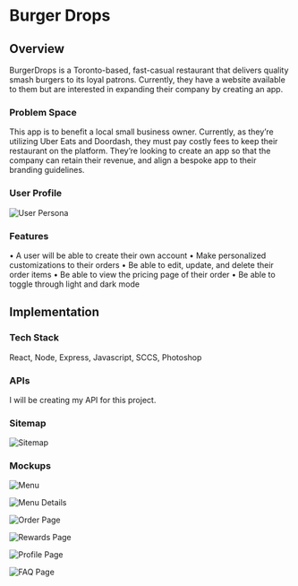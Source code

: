 # Burger Drops

## Overview

BurgerDrops is a Toronto-based, fast-casual restaurant that delivers quality smash burgers to its loyal patrons. Currently, they have a website available to them but are interested in expanding their company by creating an app.

### Problem Space

This app is to benefit a local small business owner. Currently, as they’re utilizing Uber Eats and Doordash, they must pay costly fees to keep their restaurant on the platform. They’re looking to create an app so that the company can retain their revenue, and align a bespoke app to their branding guidelines.

### User Profile

![User Persona](./capstone-proposal/user-persona.jpg)

### Features

• A user will be able to create their own account
• Make personalized customizations to their orders
• Be able to edit, update, and delete their order items
• Be able to view the pricing page of their order
• Be able to toggle through light and dark mode

## Implementation

### Tech Stack

React, Node, Express, Javascript, SCCS, Photoshop

### APIs

I will be creating my API for this project.

### Sitemap

![Sitemap](./capstone-proposal/sitemap.jpg)

### Mockups

![Menu](./capstone-proposal/menu.png)

![Menu Details](./capstone-proposal/menu-details.jpg)

![Order Page](./capstone-proposal/order-page.jpg)

![Rewards Page](./capstone-proposal/rewards.jpg)

![Profile Page](./capstone-proposal/profile.jpg)

![FAQ Page](./capstone-proposal/faq.jpg)
